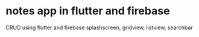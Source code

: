 # notes app in flutter and firebase
CRUD using flutter and firebase
splashscreen, gridview, listview, searchbar


